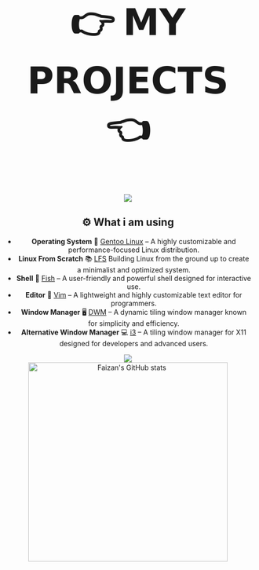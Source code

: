 <div align="center">
  <h2 style="font-size: 74px;">
    <strong> 
      <a href="https://user7210unix.github.io/Showcase-website/" style="text-decoration: none; color: inherit;">
        👉 𝗠𝗬 𝗣𝗥𝗢𝗝𝗘𝗖𝗧𝗦 👈
      </a> 
    </strong>
  </h2>
</div>

<!--About me: start-->
<div align="center">

<img src="https://raw.githubusercontent.com/user7210unix/MrAlpha786/refs/heads/main/img/hi_there.png">

<div align="center">

## ⚙️ What i am using
<div align="center">

- **Operating System** :penguin: [Gentoo Linux](https://www.gentoo.org/) – A highly customizable and performance-focused Linux distribution.  
- **Linux From Scratch** :books: [LFS](https://www.linuxfromscratch.org/) Building Linux from the ground up to create a minimalist and optimized system.  
- **Shell** :shell: [Fish](https://fishshell.com/) – A user-friendly and powerful shell designed for interactive use.  
- **Editor** :pencil: [Vim](https://www.vim.org/) – A lightweight and highly customizable text editor for programmers.
- **Window Manager** :desktop_computer: [DWM](https://dwm.suckless.org/) – A dynamic tiling window manager known for simplicity and efficiency.
- **Alternative Window Manager** :computer: [i3](https://i3wm.org/) – A tiling window manager for X11 designed for developers and advanced users.
  <div align="center">
  
<!--Statistics: start-->
<div align="center">

<img src="https://raw.githubusercontent.com/user7210unix/MrAlpha786/refs/heads/main/img/statistics.png">

<div align="center">

  <img alt="Faizan's GitHub stats" width="406" src="https://github-readme-stats.vercel.app/api?username=mralpha786&custom_title=Github+Stats&bg_color=00000000&hide_border=true&show_icons=true&text_color=667799&title_color=388286&icon_color=388286">
  <div align="center">

